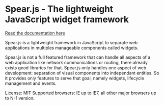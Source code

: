 
Spear.js - The lightweight JavaScript widget framework
======================================================

[Read the documentation here](http://spearjs.readthedocs.org/)

Spear.js is a lightweight framework in JavaScript to separate web applications in multiples manageable components called
widgets.

Spear.js is not a full featured framework that can handle all aspects of a web application like network communications
or routing, there already exists good libraries for that. Spear.js only handles one aspect of web development:
separation of visual components into independant entities. So it provides only features to serve that goal, namely
widgets, lifecycle management and events.

License: MIT
Supported browsers: IE up to IE7, all other major browsers up to N-1 version.

